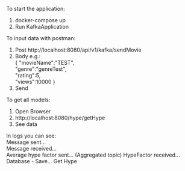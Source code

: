 To start the application:

1. docker-compose up
2. Run KafkaApplication

To input data with postman:

1. Post http://localhost:8080/api/v1/kafka/sendMovie
2. Body e.g.:  
   {
   "movieName":"TEST",  
   "genre":"genreTest",  
   "rating":5,  
   "views":10000
   }
3. Send

To get all models:

1. Open Browser
2. http://localhost:8080/hype/getHype
3. See data

In logs you can see:  
Message sent...  
Message received...  
Average hype factor sent... (Aggregated topic)
HypeFactor received...
Database - Save...
Get Hype